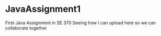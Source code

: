 # JavaAssignment1
First Java Assignment in SE 370
Seeing how I can upload here so we can collaborate together


